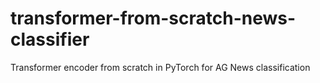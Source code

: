 # transformer-from-scratch-news-classifier
Transformer encoder from scratch in PyTorch for AG News classification
